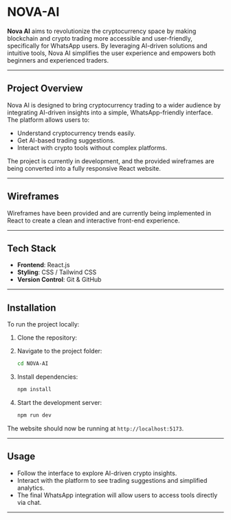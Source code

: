 # NOVA-AI

**Nova AI** aims to revolutionize the cryptocurrency space by making blockchain and crypto trading more accessible and user-friendly, specifically for WhatsApp users. By leveraging AI-driven solutions and intuitive tools, Nova AI simplifies the user experience and empowers both beginners and experienced traders.

---

## Project Overview

Nova AI is designed to bring cryptocurrency trading to a wider audience by integrating AI-driven insights into a simple, WhatsApp-friendly interface. The platform allows users to:

* Understand cryptocurrency trends easily.
* Get AI-based trading suggestions.
* Interact with crypto tools without complex platforms.

The project is currently in development, and the provided wireframes are being converted into a fully responsive React website.

---


## Wireframes

Wireframes have been provided and are currently being implemented in React to create a clean and interactive front-end experience.

---

## Tech Stack

* **Frontend**: React.js
* **Styling**: CSS / Tailwind CSS
* **Version Control**: Git & GitHub

---

## Installation

To run the project locally:

1. Clone the repository:
2. Navigate to the project folder:

   ```bash
   cd NOVA-AI
   ```
3. Install dependencies:

   ```bash
   npm install
   ```
4. Start the development server:

   ```bash
   npm run dev
   ```

The website should now be running at `http://localhost:5173`.

---

## Usage

* Follow the interface to explore AI-driven crypto insights.
* Interact with the platform to see trading suggestions and simplified analytics.
* The final WhatsApp integration will allow users to access tools directly via chat.

---
